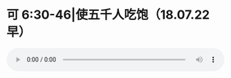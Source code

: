 # 可 6:30-46|使五千人吃饱（18.07.22早）

<audio style="width: 100%;" preload="false" controls controlslist="nodownload"><source src="//cdn.wechat.edu.pl/audio/mp3/old/26316.mp3" type="audio/mpeg">Your browser does not support the audio element.</audio>



